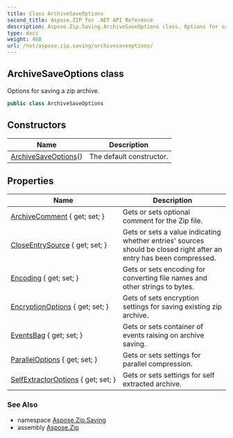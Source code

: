 ```yaml
---
title: Class ArchiveSaveOptions
second_title: Aspose.ZIP for .NET API Reference
description: Aspose.Zip.Saving.ArchiveSaveOptions class. Options for saving a zip archive
type: docs
weight: 460
url: /net/aspose.zip.saving/archivesaveoptions/
---
```

## ArchiveSaveOptions class

Options for saving a zip archive.

```csharp
public class ArchiveSaveOptions
```

## Constructors

| Name | Description |
| --- | --- |
| [ArchiveSaveOptions](archivesaveoptions/)() | The default constructor. |

## Properties

| Name | Description |
| --- | --- |
| [ArchiveComment](../../aspose.zip.saving/archivesaveoptions/archivecomment/) { get; set; } | Gets or sets optional comment for the Zip file. |
| [CloseEntrySource](../../aspose.zip.saving/archivesaveoptions/closeentrysource/) { get; set; } | Gets or sets a value indicating whether entries' sources should be closed right after an entry has been compressed. |
| [Encoding](../../aspose.zip.saving/archivesaveoptions/encoding/) { get; set; } | Gets or sets encoding for converting file names and other strings to bytes. |
| [EncryptionOptions](../../aspose.zip.saving/archivesaveoptions/encryptionoptions/) { get; set; } | Gets of sets encryption settings for saving existing zip archive. |
| [EventsBag](../../aspose.zip.saving/archivesaveoptions/eventsbag/) { get; set; } | Gets or sets container of events raising on archive saving. |
| [ParallelOptions](../../aspose.zip.saving/archivesaveoptions/paralleloptions/) { get; set; } | Gets or sets settings for parallel compression. |
| [SelfExtractorOptions](../../aspose.zip.saving/archivesaveoptions/selfextractoroptions/) { get; set; } | Gets or sets settings for self extracted archive. |

### See Also

* namespace [Aspose.Zip.Saving](../../aspose.zip.saving/)
* assembly [Aspose.Zip](../../)


